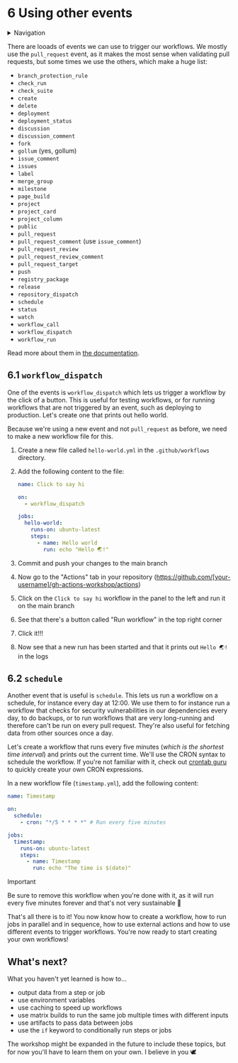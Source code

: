 # 6 Using other events

<details>
<summary>Navigation</summary>

1. ~~[Creating a workflow](../1/README.md)~~
2. ~~[Building code in a workflow](../2/README.md)~~
3. ~~[Running multiple jobs in parallel](../3/README.md)~~
4. ~~[Running jobs in sequence](../4/README.md)~~
5. ~~[Deploying to GitHub Pages](../5/README.md)~~
6. **Using other events to run workflows** (this task)

</details>

There are looads of events we can use to trigger our workflows.
We mostly use the `pull_request` event, as it makes the most sense when validating pull requests, but some times we use the others, which make a huge list:

- `branch_protection_rule`
- `check_run`
- `check_suite`
- `create`
- `delete`
- `deployment`
- `deployment_status`
- `discussion`
- `discussion_comment`
- `fork`
- `gollum` (yes, gollum)
- `issue_comment`
- `issues`
- `label`
- `merge_group`
- `milestone`
- `page_build`
- `project`
- `project_card`
- `project_column`
- `public`
- `pull_request`
- `pull_request_comment` (use `issue_comment`)
- `pull_request_review`
- `pull_request_review_comment`
- `pull_request_target`
- `push`
- `registry_package`
- `release`
- `repository_dispatch`
- `schedule`
- `status`
- `watch`
- `workflow_call`
- `workflow_dispatch`
- `workflow_run`

Read more about them in [the documentation](https://docs.github.com/en/actions/using-workflows/events-that-trigger-workflows).

## 6.1 `workflow_dispatch`

One of the events is `workflow_dispatch` which lets us trigger a workflow by the click of a button.
This is useful for testing workflows, or for running workflows that are not triggered by an event, such as deploying to production.
Let's create one that prints out hello world.

Because we're using a new event and not `pull_request` as before, we need to make a new workflow file for this.

1. Create a new file called `hello-world.yml` in the `.github/workflows` directory.
1. Add the following content to the file:

   ```yaml
   name: Click to say hi

   on:
     - workflow_dispatch

   jobs:
     hello-world:
       runs-on: ubuntu-latest
       steps:
         - name: Hello world
           run: echo "Hello 🌏!"
   ```

1. Commit and push your changes to the main branch
1. Now go to the "Actions" tab in your repository (<https://github.com/[your-username]/gh-actions-workshop/actions>)
1. Click on the `Click to say hi` workflow in the panel to the left and run it on the main branch
1. See that there's a button called "Run workflow" in the top right corner
1. Click it!!!
1. Now see that a new run has been started and that it prints out `Hello 🌏!` in the logs

## 6.2 `schedule`

Another event that is useful is `schedule`.
This lets us run a workflow on a schedule, for instance every day at 12:00.
We use them to for instance run a workflow that checks for security vulnerabilities in our dependencies every day, to do backups, or to run workflows that are very long-running and therefore can't be run on every pull request.
They're also useful for fetching data from other sources once a day.

Let's create a workflow that runs every five minutes (_which is the shortest time interval_) and prints out the current time.
We'll use the CRON syntax to schedule the workflow.
If you're not familiar with it, check out [crontab guru](https://crontab.guru/) to quickly create your own CRON expressions.

In a new workflow file (`timestamp.yml`), add the following content:

```yaml
name: Timestamp

on:
  schedule:
    - cron: "*/5 * * * *" # Run every five minutes

jobs:
  timestamp:
    runs-on: ubuntu-latest
    steps:
      - name: Timestamp
        run: echo "The time is $(date)"
```

> [!IMPORTANT]
> Be sure to remove this workflow when you're done with it, as it will run every five minutes forever and that's not very sustainable 🌱

That's all there is to it!
You now know how to create a workflow, how to run jobs in parallel and in sequence, how to use external actions and how to use different events to trigger workflows.
You're now ready to start creating your own workflows!

## What's next?

What you haven't yet learned is how to…

- output data from a step or job
- use environment variables
- use caching to speed up workflows
- use matrix builds to run the same job multiple times with different inputs
- use artifacts to pass data between jobs
- use the `if` keyword to conditionally run steps or jobs

The workshop might be expanded in the future to include these topics, but for now you'll have to learn them on your own.
I believe in you 🕊️
